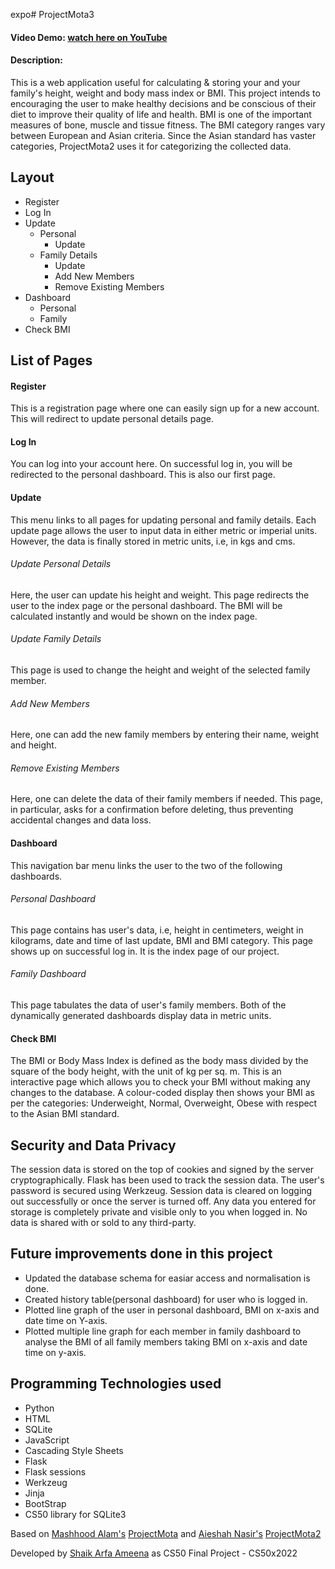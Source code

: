 expo# ProjectMota3
#### Video Demo: [watch here on YouTube](https://youtu.be/VkG5f3NflDc)
#### Description:
This is a web application useful for calculating & storing your and your family's height, weight and body mass index or BMI. This project intends to encouraging the user to make healthy decisions and be conscious of their diet to improve their quality of life and health. BMI is one of the important measures of bone, muscle and tissue fitness. The BMI category ranges vary between European and Asian criteria. Since the Asian standard has vaster categories, ProjectMota2 uses it for categorizing the collected data.
## Layout
- Register
- Log In
- Update
    - Personal
        - Update
    - Family Details
        - Update
        - Add New Members
        - Remove Existing Members
- Dashboard
    - Personal
    - Family
- Check BMI
## List of Pages
#### Register
This is a registration page where one can easily sign up for a new account. This will redirect to update personal details page.
#### Log In
You can log into your account here. On successful log in, you will be redirected to the personal dashboard. This is also our first page.
#### Update
This menu links to all pages for updating personal and family details. Each update page allows the user to input data in either metric or imperial units. However, the data is finally stored in metric units, i.e, in kgs and cms.
###### Update Personal Details
Here, the user can update his height and weight. This page redirects the user to the index page or the personal dashboard. The BMI will be calculated instantly and would be shown on the index page.
###### Update Family Details
This page is used to change the height and weight of the selected family member.
###### Add New Members
Here, one can add the new family members by entering their name, weight and height.
###### Remove Existing Members
Here, one can delete the data of their family members if needed. This page, in particular, asks for a confirmation before deleting, thus preventing accidental changes and data loss.
#### Dashboard
This navigation bar menu links the user to the two of the following dashboards.
###### Personal Dashboard
This page contains has user's data, i.e, height in centimeters, weight in kilograms, date and time of last update, BMI and BMI category. This page shows up on successful log in. It is the index page of our project.
###### Family Dashboard
This page tabulates the data of user's family members. Both of the dynamically generated dashboards display data in metric units.
#### Check BMI
The BMI or Body Mass Index is defined as the body mass divided by the square of the body height, with the unit of kg per sq. m. This is an interactive page which allows you to check your BMI without making any changes to the database. A colour-coded display then shows your BMI as per the categories: Underweight, Normal, Overweight, Obese with respect to the Asian BMI standard.
## Security and Data Privacy
The session data is stored on the top of cookies and signed by the server cryptographically. Flask has been used to track the session data. The user's password is secured using Werkzeug. Session data is cleared on logging out successfully or once the server is turned off. Any data you entered for storage is completely private and visible only to you when logged in. No data is shared with or sold to any third-party.
<!-- ## Future upgrades
- Forgot password
- History table of each family member
- Graph analysis of idivisual
- Graph analysis of total family
- every family member has a login credentials generated, and should be able to access their profile, and see the data themselves or their family.
- To add a family member, you should provide their email address and they have to authorise it before being added to the project mota dB. -->
## Future improvements done in this project
- Updated the database schema for easiar access and normalisation is done.
- Created history table(personal dashboard) for user who is logged in.
- Plotted line graph of the user in personal dashboard, BMI on x-axis and date time on Y-axis.
- Plotted multiple line graph for each member in family dashboard to analyse the BMI of all family members taking BMI on x-axis and date time on
  y-axis.
## Programming Technologies used
- Python
- HTML
- SQLite
- JavaScript
- Cascading Style Sheets
- Flask
- Flask sessions
- Werkzeug
- Jinja
- BootStrap
- CS50 library for SQLite3


Based on [Mashhood Alam's](https://github.com/MASHOD0) [ProjectMota](https://github.com/MASHOD0/ProjectMota) and
[Aieshah Nasir's](https://github.com/aie007) [ProjectMota2](https://github.com/aie007/projectmota2)


Developed by [Shaik Arfa Ameena](https://github.com/arfa544) as CS50 Final Project - CS50x2022
